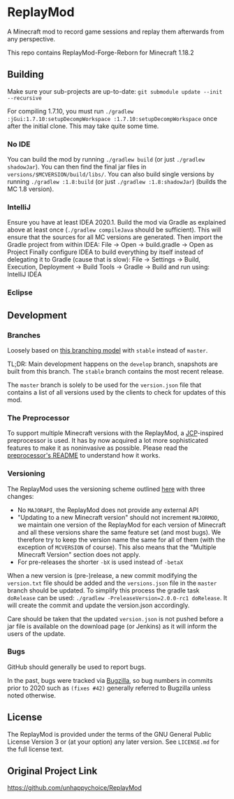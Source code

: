 # ReplayMod
A Minecraft mod to record game sessions and replay them afterwards from any perspective.

This repo contains ReplayMod-Forge-Reborn for Minecraft 1.18.2  

## Building
Make sure your sub-projects are up-to-date: `git submodule update --init --recursive`

For compiling 1.7.10, you must run `./gradlew :jGui:1.7.10:setupDecompWorkspace :1.7.10:setupDecompWorkspace` once after the initial clone. This may take quite some time.

### No IDE
You can build the mod by running `./gradlew build` (or just `./gradlew shadowJar`). You can then find the final jar files in `versions/$MCVERSION/build/libs/`.
You can also build single versions by running `./gradlew :1.8:build` (or just `./gradlew :1.8:shadowJar`) (builds the MC 1.8 version).

### IntelliJ
Ensure you have at least IDEA 2020.1.
Build the mod via Gradle as explained above at least once (`./gradlew compileJava` should be sufficient). This will ensure that the sources for all MC versions are generated.
Then import the Gradle project from within IDEA: File -> Open -> build.gradle -> Open as Project
Finally configure IDEA to build everything by itself instead of delegating it to Gradle (cause that is slow): File -> Settings -> Build, Execution, Deployment -> Build Tools -> Gradle -> Build and run using: IntelliJ IDEA

### Eclipse

## Development
### Branches
Loosely based on [this branching model](http://nvie.com/posts/a-successful-git-branching-model/) with `stable` instead of `master`.

TL;DR:
Main development happens on the `develop` branch, snapshots are built from this branch.
The `stable` branch contains the most recent release.

The `master` branch is solely to be used for the `version.json` file that contains a list of all versions
used by the clients to check for updates of this mod.

### The Preprocessor
To support multiple Minecraft versions with the ReplayMod, a [JCP](https://github.com/raydac/java-comment-preprocessor)-inspired preprocessor is used.
It has by now acquired a lot more sophisticated features to make it as noninvasive as possible.
Please read the [preprocessor's README](https://github.com/ReplayMod/preprocessor/blob/master/README.md) to understand how it works.

### Versioning
The ReplayMod uses the versioning scheme outlined [here](http://mcforge.readthedocs.io/en/latest/conventions/versioning/)
with three changes:
- No `MAJORAPI`, the ReplayMod does not provide any external API
- "Updating to a new Minecraft version" should not increment `MAJORMOD`, we maintain one version of the ReplayMod
for each version of Minecraft and all these versions share the same feature set (and most bugs). We therefore try to
keep the version name the same for all of them (with the exception of `MCVERSION` of course). This also means that the
"Multiple Minecraft Version" section does not apply.
- For pre-releases the shorter `-bX` is used instead of `-betaX`

When a new version is (pre-)release, a new commit modifying the `version.txt` file should be added and the
`versions.json` file in the `master` branch should be updated. To simplify this process the gradle task `doRelease` can
be used: `./gradlew -PreleaseVersion=2.0.0-rc1 doRelease`. It will create the commit and update the version.json
accordingly.

Care should be taken that the updated `version.json` is not pushed before a jar file is available on the
download page (or Jenkins) as it will inform the users of the update.

### Bugs
GitHub should generally be used to report bugs.

In the past, bugs were tracked via [Bugzilla](https://bugs.replaymod.com/), so bug numbers in commits prior to 2020 such as `(fixes #42)` generally referred to Bugzilla unless noted otherwise.

## License
The ReplayMod is provided under the terms of the GNU General Public License Version 3 or (at your option) any later version.
See `LICENSE.md` for the full license text.

## Original Project Link
https://github.com/unhappychoice/ReplayMod
